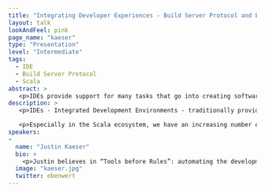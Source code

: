 ```yaml
---
title: "Integrating Developer Experiences - Build Server Protocol and beyond"
layout: talk
lookAndFeel: pink
page_name: "kaeser"
type: "Presentation"
level: "Intermediate"
tags: 
  - IDE
  - Build Server Protocol
  - Scala
abstract: >
   <p>IDEs provide support for many tasks that go into creating software. But developers want to be able to use special tools for each task. This shifts the focus from Integrated to Integrating external tools. I will talk about how the Build Server Protocol allows IntelliJ to interface with any build tool</p>
description: >
   <p>IDEs - Integrated Development Environments - traditionally provide out of the box support for many of the tasks that go into making working software out of source code. But increasingly, developers expect to be able to use any one of a variety of special-purpose tools for each task. This shifts the focus of the IDE from “Integrated” to “Integrating” external tools into a coherent experience.</p>

   <p>Especially in the Scala ecosystem, we have an increasing number of build tools to choose from. I have been focusing on integrating sbt and other new tools with the IntelliJ Scala plugin and will talk about challenges involved and how the Build Server Protocol makes it possible for IntelliJ to interface with any build tool.</p>
speakers:
-
  name: "Justin Kaeser"
  bio: >
    <p>Justin believes in “Tools before Rules”: automating the development toolchain to remove the friction of dealing with manual processes. He works on this goal as part of the IntelliJ Scala plugin team</p
  image: "kaeser.jpg"
  twitter: ebenwert
---
```

